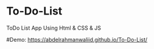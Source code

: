 # To-Do-List
ToDo List App Using Html &amp; CSS &amp; JS

#Demo:
https://abdelrahmanwaliid.github.io/To-Do-List/
